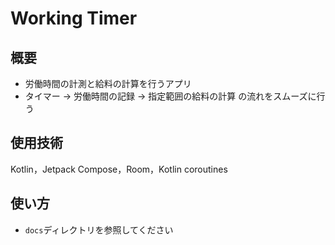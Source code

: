 ﻿# Working Timer
## 概要
- 労働時間の計測と給料の計算を行うアプリ
- タイマー → 労働時間の記録 → 指定範囲の給料の計算 の流れをスムーズに行う

## 使用技術
Kotlin，Jetpack Compose，Room，Kotlin coroutines

## 使い方
- `docs`ディレクトリを参照してください
